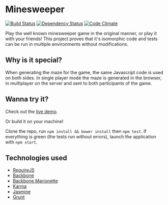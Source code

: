 # Minesweeper #

[![Build Status](https://travis-ci.org/blacksonic/minesweeper.png?branch=master)](https://travis-ci.org/blacksonic/minesweeper) [![Dependency Status](https://david-dm.org/blacksonic/minesweeper.svg)](https://david-dm.org/blacksonic/minesweeper) [![Code Climate](https://codeclimate.com/github/blacksonic/minesweeper.png)](https://codeclimate.com/github/blacksonic/minesweeper)

Play the well known minesweeper game in the original manner, or play it with your friends!
This project proves that it's isomorphic code and tests can be run in multiple environments without modifications.

## Why is it special? ##

When generating the maze for the game, the same Javascript code is used on both sides.
In single player mode the maze is generated in the browser, in multiplayer on the server and sent to both participants of the game.

## Wanna try it? ##

Check out the [live demo](http://minesweeper-online.herokuapp.com/).

Or build it on your machine!

Clone the repo, run ```npm install && bower install``` then ```npm test```. If everything is green (the tests run without errors), launch the application with ```npm start```.

## Technologies used ##

- [RequireJS](http://requirejs.org/)
- [Backbone](http://backbonejs.org/)
- [Backbone Marionette](http://marionettejs.com/)
- [Karma](http://karma-runner.github.io/)
- [Jasmine](https://jasmine.github.io/)
- [Grunt](http://gruntjs.com/)

